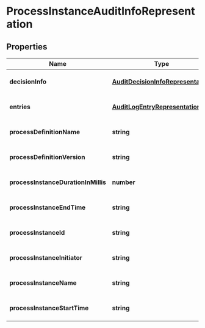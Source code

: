 # ProcessInstanceAuditInfoRepresentation

## Properties
Name | Type | Description | Notes
------------ | ------------- | ------------- | -------------
**decisionInfo** | [**AuditDecisionInfoRepresentation**](AuditDecisionInfoRepresentation.md) |  | [optional] [default to null]
**entries** | [**AuditLogEntryRepresentation[]**](AuditLogEntryRepresentation.md) |  | [optional] [default to null]
**processDefinitionName** | **string** |  | [optional] [default to null]
**processDefinitionVersion** | **string** |  | [optional] [default to null]
**processInstanceDurationInMillis** | **number** |  | [optional] [default to null]
**processInstanceEndTime** | **string** |  | [optional] [default to null]
**processInstanceId** | **string** |  | [optional] [default to null]
**processInstanceInitiator** | **string** |  | [optional] [default to null]
**processInstanceName** | **string** |  | [optional] [default to null]
**processInstanceStartTime** | **string** |  | [optional] [default to null]



